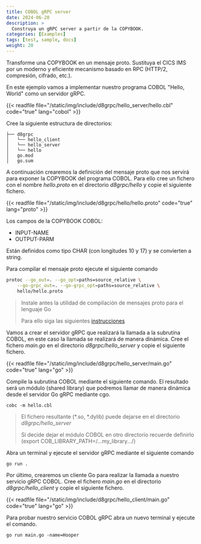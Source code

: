 ```yaml
---
title: COBOL gRPC server
date: 2024-06-20
description: >
  Construya un gRPC server a partir de la COPYBOOK.
categories: [Examples]
tags: [test, sample, docs]
weight: 20
---
```


Transforme una COPYBOOK en un mensaje proto.
Sustituya el CICS IMS por un moderno y eficiente mecanismo basado en RPC (HTTP/2, compresión, cifrado, etc.).

En este ejemplo vamos a implementar nuestro programa COBOL "Hello, World" como un servidor gRPC.

{{< readfile file="/static/img/include/d8grpc/hello_server/hello.cbl" code="true" lang="cobol" >}}

Cree la siguiente estructura de directorios:

```
├── d8grpc
│   └── hello_client
│   └── hello_server
│   └── hello
│   go.mod
│   go.sum
```

A continuación crearemos la definición del mensaje proto que nos servirá para exponer la COPYBOOK del programa COBOL. Para ello cree un fichero con el nombre _hello.proto_ en el directorio _d8grpc/hello_ y copie el siguiente fichero.

{{< readfile file="/static/img/include/d8grpc/hello/hello.proto" code="true" lang="proto" >}}

Los campos de la COPYBOOK COBOL:

- INPUT-NAME
- OUTPUT-PARM

Están definidos como tipo CHAR (con longitudes 10 y 17) y se convierten a string.

Para compilar el mensaje proto ejecute el siguiente comando

```bash
protoc --go_out=. --go_opt=paths=source_relative \
    --go-grpc_out=. --go-grpc_opt=paths=source_relative \
    hello/hello.proto

```

> Instale antes la utilidad de compilación de mensajes proto para el lenguaje Go
>
> Para ello siga las siguientes [instrucciones](https://grpc.io/docs/protoc-installation/)

Vamos a crear el servidor gRPC que realizará la llamada a la subrutina COBOL, en este caso la llamada se realizará de manera dinámica. Cree el fichero _main.go_ en el directorio *d8grpc/hello_server* y copie el siguiente fichero.

{{< readfile file="/static/img/include/d8grpc/hello_server/main.go" code="true" lang="go" >}}

Compile la subrutina COBOL mediante el siguiente comando. El resultado será un módulo (shared library) que podremos llamar de manera dinámica desde el servidor Go gRPC mediante cgo.

```
cobc -m hello.cbl

```

> El fichero resultante (*.so, *.dylib) puede dejarse en el directorio *d8grpc/hello_server*
>
> Si decide dejar el módulo COBOL en otro directorio recuerde definirlo (export COB_LIBRARY_PATH=/...my_library.../) 


Abra un terminal y ejecute el servidor gRPC mediante el siguiente comando

```
go run .
```

Por último, crearemos un cliente Go para realizar la llamada a nuestro servicio gRPC COBOL. Cree el fichero _main.go_ en el directorio *d8grpc/hello_client* y copie el siguiente fichero.

{{< readfile file="/static/img/include/d8grpc/hello_client/main.go" code="true" lang="go" >}}

Para probar nuestro servicio COBOL gRPC abra un nuevo terminal y ejecute el comando.

```
go run main.go -name=Hooper
```


